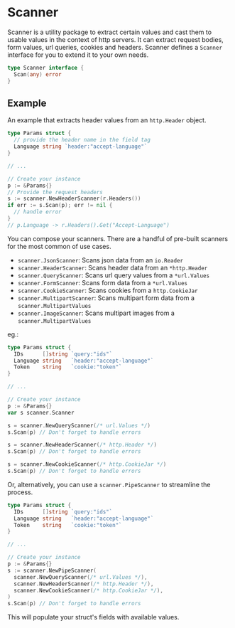 # Scanner

Scanner is a utility package to extract certain values and cast them to usable values in the context of http servers. It can extract request bodies, form values, url queries, cookies and headers. Scanner defines a `Scanner` interface for you to extend it to your own needs.

```go
type Scanner interface {
  Scan(any) error
}
```

## Example

An example that extracts header values from an `http.Header` object.

```go
type Params struct {
  // provide the header name in the field tag
  Language string `header:"accept-language"`
}

// ...

// Create your instance
p := &Params{}
// Provide the request headers
s := scanner.NewHeaderScanner(r.Headers())
if err := s.Scan(p); err != nil {
  // handle error
}
// p.Language -> r.Headers().Get("Accept-Language")
```

You can compose your scanners. There are a handful of pre-built scanners for the most common of use cases.

- `scanner.JsonScanner`: Scans json data from an `io.Reader`
- `scanner.HeaderScanner`: Scans header data from an `*http.Header`
- `scanner.QueryScanner`: Scans url query values from a `*url.Values`
- `scanner.FormScanner`: Scans form data from a `*url.Values`
- `scanner.CookieScanner`: Scans cookies from a `http.CookieJar`
- `scanner.MultipartScanner`: Scans multipart form data from a `scanner.MultipartValues`
- `scanner.ImageScanner`: Scans multipart images from a `scanner.MultipartValues`

eg.:

```go
type Params struct {
  IDs      []string `query:"ids"`
  Language string   `header:"accept-language"`
  Token    string   `cookie:"token"`
}

// ...

// Create your instance
p := &Params{}
var s scanner.Scanner

s = scanner.NewQueryScanner(/* url.Values */)
s.Scan(p) // Don't forget to handle errors

s = scanner.NewHeaderScanner(/* http.Header */)
s.Scan(p) // Don't forget to handle errors

s = scanner.NewCookieScanner(/* http.CookieJar */)
s.Scan(p) // Don't forget to handle errors
```

Or, alternatively, you can use a `scanner.PipeScanner` to streamline the process.

```go
type Params struct {
  IDs      []string `query:"ids"`
  Language string   `header:"accept-language"`
  Token    string   `cookie:"token"`
}

// ...

// Create your instance
p := &Params{}
s := scanner.NewPipeScanner(
  scanner.NewQueryScanner(/* url.Values */),
  scanner.NewHeaderScanner(/* http.Header */),
  scanner.NewCookieScanner(/* http.CookieJar */),
)
s.Scan(p) // Don't forget to handle errors
```

This will populate your struct's fields with available values.